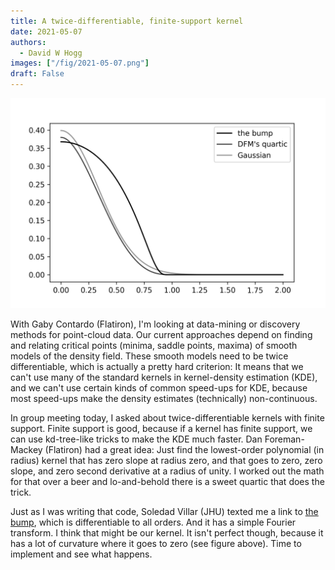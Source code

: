 ```yaml
---
title: A twice-differentiable, finite-support kernel
date: 2021-05-07
authors:
  - David W Hogg
images: ["/fig/2021-05-07.png"]
draft: False
---
```


![img](/fig/2021-05-07.png)

With Gaby Contardo (Flatiron), I'm looking at data-mining or discovery methods
for point-cloud data.
Our current approaches depend on finding and relating critical points (minima,
saddle points, maxima) of smooth models of the density field.
These smooth models need to be twice differentiable, which is actually a pretty
hard criterion:
It means that we can't use many of the standard kernels in kernel-density
estimation (KDE), and we can't use certain kinds of common speed-ups for KDE,
because most speed-ups make the density estimates (technically) non-continuous.

In group meeting today, I asked about twice-differentiable kernels with finite
support.
Finite support is good, because if a kernel has finite support, we can use
kd-tree-like tricks to make the KDE much faster.
Dan Foreman-Mackey (Flatiron) had a great idea:
Just find the lowest-order polynomial (in radius) kernel that has zero slope at
radius zero, and that goes to zero, zero slope, and zero second derivative at
a radius of unity.
I worked out the math for that over a beer and lo-and-behold there is a sweet
quartic that does the trick.

Just as I was writing that code, Soledad Villar (JHU) texted me a link to
[the bump](https://en.wikipedia.org/wiki/Bump_function), which is differentiable
to all orders.
And it has a simple Fourier transform.
I think that might be our kernel.
It isn't perfect though, because it has a lot of curvature where it goes to
zero (see figure above).
Time to implement and see what happens.

